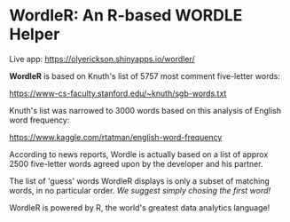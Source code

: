 # WordleR: An R-based WORDLE Helper

Live app: https://olyerickson.shinyapps.io/wordler/

**WordleR** is based on Knuth's list of 5757 most comment five-letter words:

https://www-cs-faculty.stanford.edu/~knuth/sgb-words.txt

Knuth's list was narrowed to 3000 words based on this analysis of English word frequency:

https://www.kaggle.com/rtatman/english-word-frequency

According to news reports, Wordle is actually based on a list of approx 2500 five-letter words agreed upon by the developer and his partner.

The list of 'guess' words WordleR displays is only a subset of matching words, in no particular order. _We suggest simply chosing the first word!_

WordleR is powered by R, the world's greatest data analytics language!
